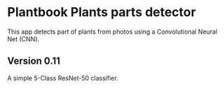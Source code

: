 # Plantbook Plants parts detector 
This app detects part of plants from photos using a Convolutional Neural Net (CNN). 

## Version 0.11
A simple 5-Class ResNet-50 classifier.
